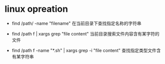 # linux opreation

- find /path/ -name "filename"  在当前目录下查找指定名称的字符串

- find /path f | xargs grep "file content" 当前目录搜索文件内容含有某字符的文件

- find /path f -name "*.sh" | xargs grep -i "file content" 查找指定类型文件含有某字符串


